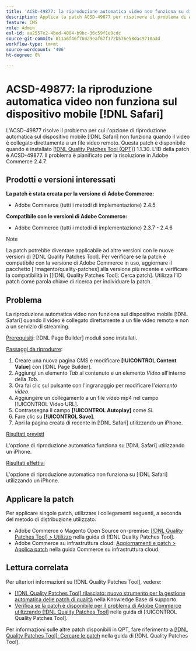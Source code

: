 ```yaml
---
title: 'ACSD-49877: la riproduzione automatica video non funziona su dispositivi mobili [!DNL Safari]'
description: Applica la patch ACSD-49877 per risolvere il problema di Adobe Commerce per cui l'opzione di riproduzione automatica video non funziona su dispositivi mobili [!DNL Safari] quando il video è collegato direttamente a un file video remoto.
feature: CMS
role: Admin
exl-id: aa2557e2-4bed-4004-b9bc-36c59f1e9cdc
source-git-commit: 011a6f46f76029eaf67f172b576e58dac9710a3d
workflow-type: tm+mt
source-wordcount: '406'
ht-degree: 0%

---
```


# ACSD-49877: la riproduzione automatica video non funziona sul dispositivo mobile [!DNL Safari]

L&#39;ACSD-49877 risolve il problema per cui l&#39;opzione di riproduzione automatica sul dispositivo mobile [!DNL Safari] non funziona quando il video è collegato direttamente a un file video remoto. Questa patch è disponibile quando è installato [[!DNL Quality Patches Tool (QPT)]](https://experienceleague.adobe.com/en/docs/commerce-operations/tools/quality-patches-tool/quality-patches-tool-to-self-serve-quality-patches) 1.1.30. L’ID della patch è ACSD-49877. Il problema è pianificato per la risoluzione in Adobe Commerce 2.4.7.

## Prodotti e versioni interessati

**La patch è stata creata per la versione di Adobe Commerce:**

* Adobe Commerce (tutti i metodi di implementazione) 2.4.5

**Compatibile con le versioni di Adobe Commerce:**

* Adobe Commerce (tutti i metodi di implementazione) 2.3.7 - 2.4.6

>[!NOTE]
>
>La patch potrebbe diventare applicabile ad altre versioni con le nuove versioni di [!DNL Quality Patches Tool]. Per verificare se la patch è compatibile con la versione di Adobe Commerce in uso, aggiornare il pacchetto [ !magento/quality-patches] alla versione più recente e verificare la compatibilità in [[!DNL Quality Patches Tool]: Cerca patch]. Utilizza l’ID patch come parola chiave di ricerca per individuare la patch.

## Problema

La riproduzione automatica video non funziona sul dispositivo mobile [!DNL Safari] quando il video è collegato direttamente a un file video remoto e non a un servizio di streaming.

<u>Prerequisiti</u>:
[!DNL Page Builder] moduli sono installati.

<u>Passaggi da riprodurre</u>:

1. Creare una nuova pagina CMS e modificare **[!UICONTROL Content Value]** con [!DNL Page Builder].
1. Aggiungi un elemento *Tab* al contenuto e un elemento *Video* all&#39;interno della *Tab*.
1. Ora fai clic sul pulsante con l&#39;ingranaggio per modificare l&#39;*elemento video*.
1. Aggiungere un collegamento a un file video mp4 nel campo [!UICONTROL Video URL].
1. Contrassegna il campo **[!UICONTROL Autoplay]** come *Sì*.
1. Fare clic su **[!UICONTROL Save]**.
1. Apri la pagina creata di recente in [!DNL Safari] utilizzando un iPhone.

<u>Risultati previsti</u>

L&#39;opzione di riproduzione automatica funziona su [!DNL Safari] utilizzando un iPhone.

<u>Risultati effettivi</u>

L&#39;opzione di riproduzione automatica non funziona su [!DNL Safari] utilizzando un iPhone.

## Applicare la patch

Per applicare singole patch, utilizzare i collegamenti seguenti, a seconda del metodo di distribuzione utilizzato:

* Adobe Commerce o Magento Open Source on-premise: [[!DNL Quality Patches Tool] > Utilizzo](/help/tools/quality-patches-tool/usage.md) nella guida di [!DNL Quality Patches Tool].
* Adobe Commerce su infrastruttura cloud: [Aggiornamenti e patch > Applica patch](https://experienceleague.adobe.com/docs/commerce-cloud-service/user-guide/develop/upgrade/apply-patches.html) nella guida Commerce su infrastruttura cloud.

## Lettura correlata

Per ulteriori informazioni su [!DNL Quality Patches Tool], vedere:

* [[!DNL Quality Patches Tool] rilasciato: nuovo strumento per la gestione automatica delle patch di qualità](https://experienceleague.adobe.com/en/docs/commerce-operations/tools/quality-patches-tool/quality-patches-tool-to-self-serve-quality-patches) nella Knowledge Base di supporto.
* [Verifica se la patch è disponibile per il problema di Adobe Commerce utilizzando  [!DNL Quality Patches Tool]](/help/tools/quality-patches-tool/patches-available-in-qpt/check-patch-for-magento-issue-with-magento-quality-patches.md) nella guida di [!UICONTROL Quality Patches Tool].


Per informazioni sulle altre patch disponibili in QPT, fare riferimento a [[!DNL Quality Patches Tool]: Cercare le patch](https://experienceleague.adobe.com/tools/commerce-quality-patches/index.html) nella guida di [!DNL Quality Patches Tool].
